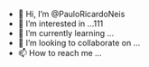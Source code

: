 - 👋 Hi, I’m @PauloRicardoNeis
- 👀 I’m interested in ...111
- 🌱 I’m currently learning ...
- 💞️ I’m looking to collaborate on ...
- 📫 How to reach me ...

<!---
PauloRicardoNeis/PauloRicardoNeis is a ✨ special ✨ repository because its `README.md` (this file) appears on your GitHub profile.
You can click the Preview link to take a look at your changes.
--->
